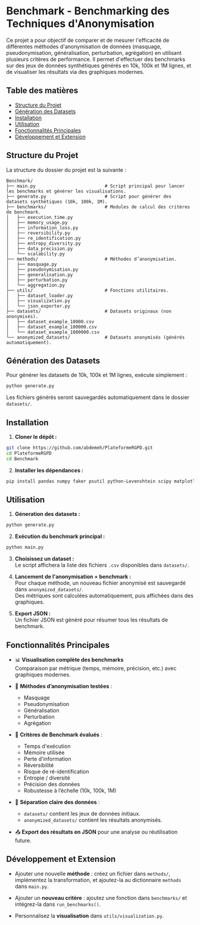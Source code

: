 # Benchmark - Benchmarking des Techniques d'Anonymisation

Ce projet a pour objectif de comparer et de mesurer l'efficacité de différentes méthodes d'anonymisation de données (masquage, pseudonymisation, généralisation, perturbation, agrégation) en utilisant plusieurs critères de performance. Il permet d'effectuer des benchmarks sur des jeux de données synthétiques générés en 10k, 100k et 1M lignes, et de visualiser les résultats via des graphiques modernes.

## Table des matières

- [Structure du Projet](#structure-du-projet)
- [Génération des Datasets](#génération-des-datasets)
- [Installation](#installation)
- [Utilisation](#utilisation)
- [Fonctionnalités Principales](#fonctionnalités-principales)
- [Développement et Extension](#développement-et-extension)

## Structure du Projet

La structure du dossier du projet est la suivante :

```
Benchmark/
├── main.py                          # Script principal pour lancer les benchmarks et générer les visualisations.
├── generate.py                      # Script pour générer des datasets synthétiques (10k, 100k, 1M).
├── benchmarks/                      # Modules de calcul des critères de benchmark.
│   ├── execution_time.py
│   ├── memory_usage.py
│   ├── information_loss.py
│   ├── reversibility.py
│   ├── re_identification.py
│   ├── entropy_diversity.py
│   ├── data_precision.py
│   └── scalability.py
├── methods/                         # Méthodes d’anonymisation.
│   ├── masquage.py
│   ├── pseudonymisation.py
│   ├── generalisation.py
│   ├── perturbation.py
│   └── aggregation.py
├── utils/                           # Fonctions utilitaires.
│   ├── dataset_loader.py
│   ├── visualization.py
│   └── json_exporter.py
├── datasets/                        # Datasets originaux (non anonymisés).
│   ├── dataset_example_10000.csv
│   ├── dataset_example_100000.csv
│   └── dataset_example_1000000.csv
└── anonymized_datasets/             # Datasets anonymisés (générés automatiquement).
```

## Génération des Datasets

Pour générer les datasets de 10k, 100k et 1M lignes, exécute simplement :

```bash
python generate.py
```

Les fichiers générés seront sauvegardés automatiquement dans le dossier `datasets/`.

## Installation

1. **Cloner le dépôt :**

```bash
git clone https://github.com/abdemeh/PlateformeRGPD.git
cd PlateformeRGPD
cd Benchmark
```

2. **Installer les dépendances :**

```bash
pip install pandas numpy faker psutil python-Levenshtein scipy matplotlib seaborn plotly altair
```

## Utilisation

1. **Géneration des datasets :**

```bash
python generate.py
```

2. **Exécution du benchmark principal :**

```bash
python main.py
```

3. **Choisissez un dataset :**  
   Le script affichera la liste des fichiers `.csv` disponibles dans `datasets/`.

4. **Lancement de l'anonymisation + benchmark :**  
   Pour chaque méthode, un nouveau fichier anonymisé est sauvegardé dans `anonymized_datasets/`.  
   Des métriques sont calculées automatiquement, puis affichées dans des graphiques.

5. **Export JSON :**  
   Un fichier JSON est généré pour résumer tous les résultats de benchmark.

## Fonctionnalités Principales

- 📊 **Visualisation complète des benchmarks**  
  Comparaison par métrique (temps, mémoire, précision, etc.) avec graphiques modernes.

- 🔐 **Méthodes d’anonymisation testées** :
  - Masquage
  - Pseudonymisation
  - Généralisation
  - Perturbation
  - Agrégation

- 🧪 **Critères de Benchmark évalués** :
  - Temps d'exécution
  - Mémoire utilisée
  - Perte d'information
  - Réversibilité
  - Risque de ré-identification
  - Entropie / diversité
  - Précision des données
  - Robustesse à l’échelle (10k, 100k, 1M)

- 📂 **Séparation claire des données** :
  - `datasets/` contient les jeux de données initiaux.
  - `anonymized_datasets/` contient les résultats anonymisés.

- 📤 **Export des résultats en JSON** pour une analyse ou réutilisation future.

## Développement et Extension

- Ajouter une nouvelle **méthode** : créez un fichier dans `methods/`, implémentez la transformation, et ajoutez-la au dictionnaire `methods` dans `main.py`.

- Ajouter un **nouveau critère** : ajoutez une fonction dans `benchmarks/` et intégrez-la dans `run_benchmarks()`.

- Personnalisez la **visualisation** dans `utils/visualization.py`.

